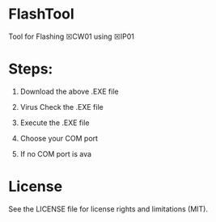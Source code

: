 # FlashTool
Tool for Flashing ☒CW01 using ☒IP01

# Steps:
1. Download the above .EXE file
2. Virus Check the .EXE file

3. Execute the .EXE file
4. Choose your COM port
5. If no COM port is ava

# License
See the LICENSE file for license rights and limitations (MIT).

